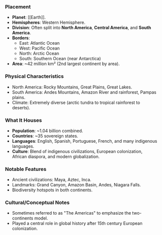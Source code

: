 ### Placement
- **Planet**: [[Earth]].
- **Hemispheres**: Western Hemisphere.  
- **Division**: Often split into **North America**, **Central America**, and **South America**.  
- **Borders**:  
  - East: Atlantic Ocean  
  - West: Pacific Ocean  
  - North: Arctic Ocean  
  - South: Southern Ocean (near Antarctica)  
- **Area**: ~42 million km² (2nd largest continent by area).  

### Physical Characteristics
- North America: Rocky Mountains, Great Plains, Great Lakes.  
- South America: Andes Mountains, Amazon River and rainforest, Pampas plains.  
- Climate: Extremely diverse (arctic tundra to tropical rainforest to deserts).  

### What It Houses
- **Population**: ~1.04 billion combined.  
- **Countries**: ~35 sovereign states.  
- **Languages**: English, Spanish, Portuguese, French, and many indigenous languages.  
- **Culture**: Blend of indigenous civilizations, European colonization, African diaspora, and modern globalization.  

### Notable Features
- Ancient civilizations: Maya, Aztec, Inca.  
- Landmarks: Grand Canyon, Amazon Basin, Andes, Niagara Falls.  
- Biodiversity hotspots in both continents.  

### Cultural/Conceptual Notes
- Sometimes referred to as "The Americas" to emphasize the two-continents model.  
- Played a central role in global history after 15th century European colonization.  
